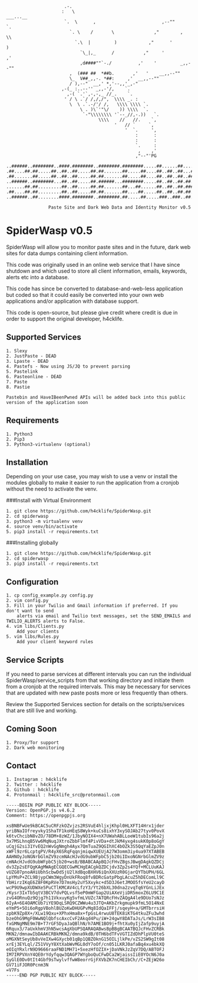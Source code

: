 ```

  
                      .-.
                     :   \                                      ___...__
                      `.  \      ,                         ,--""        `.
                        `. \    /       \               ,"        ,       \\
                          `.\  |         )            ,"      '            )
                            `\_|,_      /           ,"     '             ,'
                            ,d####""`-./          ,'    '         _,,--""
                        ,  (### ##  *##b.       ,'   '    __,,--""
                        \_  V##_,,-. *##:     ,'  __,,--""
                        / ),--"  __,' *,'--,,'_,-"
                     ,-(_ :..--'' _,,-'/,    `.
                       ,-( `.'`,-,-,_ //_.    `.
                      ' / \ .`/ /,/,/",  \\\\ _. :
                        \  \ .`.-/'/ /,   \\\\ \\\\ `.
                            \ . )\`'"\/    )) \\\\  `.
                             `-"\\\\\\\\ '`--_//,-.))   `.
                                   \\\\    //   //.    `,
                                         '   // `     `,
                                             '  `.     ',
                                                 :      :
                                                 :      :
                                                 `.     :
                                                  ,    ,'
                                                 ,"--"'PG
                                 
..######..########..####.########..########.########.....##......##....###.....######..########.
.##....##.##.....##..##..##.....##.##.......##.....##....##..##..##...##.##...##....##.##.....##
.##.......##.....##..##..##.....##.##.......##.....##....##..##..##..##...##..##.......##.....##
..######..########...##..##.....##.######...########.....##..##..##.##.....##..######..########.
.......##.##.........##..##.....##.##.......##...##......##..##..##.#########.......##.##.......
.##....##.##.........##..##.....##.##.......##....##.....##..##..##.##.....##.##....##.##.......
..######..##........####.########..########.##.....##.....###..###..##.....##..######..##.......  

                Paste Site and Dark Web Data and Identity Monitor v0.5
```

# SpiderWasp v0.5

SpiderWasp will allow you to monitor paste sites and in the future, dark web sites for data dumps containing
client information. 

This code was originally used in an online web service that I have since shutdown and
which used to store all client information, emails, keywords, alerts etc into a database. 

This code has since be converted to database-and-web-less application but coded so that it
could easily be converted into your own web applications and/or application with database support.

This code is open-source, but please give credit where credit is due in order to support 
the original developer, h4cklife.

## Supported Services
    
    1. Slexy
    2. JustPaste - DEAD
    3. Lpaste - DEAD 
    4. Pastefs - Now using JS/JQ to prevent parsing
    5. Pastelink
    6. Pasteonline - DEAD
    7. Paste
    8. Pastie
    
    Pastebin and HaveIBeenPwned APIs will be added back into this public version of the application soon

## Requirements
    
    1. Python3
    2. Pip3
    3. Python3-virtualenv (optional)

## Installation

Depending on your use case, you may wish to use a venv or install the modules globally to make it
easier to run the application from a cronjob without the need to activate the venv.

###Install with Virtual Environment

    1. git clone https://github.com/h4cklife/SpiderWasp.git
    2. cd spiderwasp
    3. python3 -m virtualenv venv
    4. source venv/bin/activate
    5. pip3 install -r requirements.txt
    
###Installing globally

    1. git clone https://github.com/h4cklife/SpiderWasp.git
    2. cd spiderwasp
    3. pip3 install -r requirements.txt    

## Configuration

    1. cp config_example.py config.py
    2. vim config.py
    3. Fill in your Twilio and Gmail information if preferred. If you don't want to send
        alerts via email and Twilio text messages, set the SEND_EMAILS and TWILIO_ALERTS alerts to False.
    4. vim libs/Clients.py 
        Add your clients
    5. vim libs/Rules.py
        Add your client keyword rules

## Service Scripts

If you need to parse services at different intervals you can run the individual SpiderWasp/service_scripts
from that working directory and initiate them from a cronjob at the required intervals. This may be
necessary for services that are updated with new paste posts more or less frequently than others.

Review the Supported Services section for details on the scripts/services that are still live and working.
    
## Coming Soon

    1. Proxy/Tor support 
    2. Dark web monitoring
       
## Contact
    
    1. Instagram : h4cklife
    2. Twitter : h4cklife
    3. Github : h4cklife
    4. Protonmail : h4cklife_src@protonmail.com

```
-----BEGIN PGP PUBLIC KEY BLOCK-----
Version: OpenPGP.js v4.6.2
Comment: https://openpgpjs.org

xsBNBFwUe9kBCAC5uCRFzkOZvjzs2RSVuE4hljxjKhpl0HLXFT14Hrx1jder
yriBNaIOfreyvky1ShaTF1koHEqS8Wyk+kuCs8ixhY3xySOJAb27tyv0PovX
k6tvChcibN8vZO/78DM+8zWZ/1JbyNOIX4+nX7UWahABLLoeW1tubIs96a2j
3x7MSLhnqB5Vw6MqNuqJXtroZbbFlmf4PivVDa+dtJkM4yxg4sukK0p8oGgY
uCqjG2si31YvEQ2nWvGgNmgh4Ayx7QmTuaZ9QGIhXC4bOZk3S5QqYaEZpJ0n
xWFl9zr6LcptgPV/R4yX6SRqFqqnjmiqwXUEUjA27W3omm3iy4ua97XTABEB
AAHNOyJoNGNrbGlmZV9zcmNAcHJvdG9ubWFpbC5jb20iIDxoNGNrbGlmZV9z
cmNAcHJvdG9ubWFpbC5jb20+wsB/BBABCAApBQJcFHvZBgsJBwgDAgkQZDCj
dv3Zp2sEFQgKAgMWAgECGQECGwMCHgEACgkQZDCjdv3Zp2s4YQf+MCLUuKAJ
vUZG07pnoAHiUbhScbwDdSjU2lXdBqoBXHV6iQnXXUzR0GjarQYTbUPH/6GL
LpYMsP+ZCL9BjypCWm3WgyDnUkFRoq8fvBDRcGatpPbgLAcuZ5hDEComLl9C
YbHirzIKqE6Z8F0KpRVe7D7msHy2uY5Xxykc+d5D3J6etJMOO5fsYeU2cayD
wcP9U9wpXUDWXe5PuCTlKMCAV4cLfzY3/Yt26bXL30dna2zvqTq6YGnLiJEx
/Kysr3IxTb5qtV3BCV7dvPQLvsf5eP0mWFGap2UiAXeVjiDR5moxZ6LU9C1E
zvG4ORnuQz9Qjg7h11VkxuyKg5vfmLVUZc7ATQRcFHvZAQgA4le9DUo7sNJz
6IyA+6E4OAMCUb7iYE9DqLSRQ9CZWWu4u3JTQ+AKbZrkgmupk9fmL5O14NxE
eYmP5+5Oi6oRgpVBohlBUZoKwDHUGPvMq8IdQaIFFj/sqeyH+a/GMTbrrsiH
zpbK9Zp8X+/XLw19Qxu+XPhxHma8x+fpGsL4rwuU8TEK8iKTG4tkuZFu3whd
bzeOhG9MgF0WwNQlQbfscAxcCvF2Akqd4Pu/iW+24gwY8DATaJs/LrW3sIB8
fxGMNgMNE9m7B+T7rGF5DyaJaQBlhN/h7AME1BO9j+fhtXu0yIjZafp9uyjA
6Rqux3/7aUxkhmV3hN5wcsAgXbUPSQARAQABwsBpBBgBCAATBQJcFHvZCRBk
MKN2/dmnawIbDAAKCRBkMKN2/dmna9kdB/0TH6bdTFvVGTIZdDhPlpVU0teS
oMGXNtSeyUb8vVeIXw4GXycb01qBp1QBZOknG15OILjlkPe/vZS2SW9gIt08
xrEj3EYLql/Z51VVyY8XtXabWvMGL0dY7oOf/cn051LKRJ0afaBq4xu4bkXQ
eOIqYRxlrN9D9666raaFND1MH71+5xezHfOZIX+jDaVNkJzZqV7DQ/ABTOFJ
IM7IRPVXnY4QE0rYdyfqqw3QAGP7WYgboQuCFwDCa2WjaissIiE0YOcN6J0a
SyGlE0Dv0tIt4Gbf9sTwylvffwW8eorrGjFXVbZK7nCHEIbCh//C+ZEjW26o
GV71iFJOR0Pcnm3N
=V7Fs
-----END PGP PUBLIC KEY BLOCK-----
```